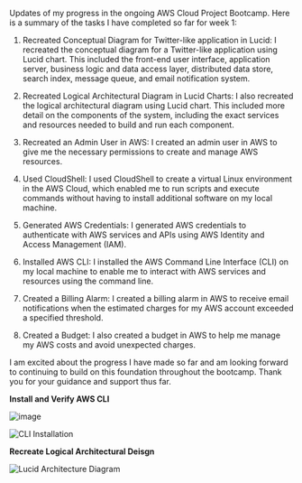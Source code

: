 Updates of my progress in the ongoing AWS Cloud Project Bootcamp. Here is a summary of the tasks I have completed so far for week 1:
1.	Recreated Conceptual Diagram for Twitter-like application in Lucid: I recreated the conceptual diagram for a Twitter-like application using Lucid chart. This included the front-end user interface, application server, business logic and data access layer, distributed data store, search index, message queue, and email notification system.

2.	Recreated Logical Architectural Diagram in Lucid Charts: I also recreated the logical architectural diagram using Lucid chart. This included more detail on the components of the system, including the exact services and resources needed to build and run each component.

3.	Recreated an Admin User in AWS: I created an admin user in AWS to give me the necessary permissions to create and manage AWS resources.

4.	Used CloudShell: I used CloudShell to create a virtual Linux environment in the AWS Cloud, which enabled me to run scripts and execute commands without having to install additional software on my local machine.

5.	Generated AWS Credentials: I generated AWS credentials to authenticate with AWS services and APIs using AWS Identity and Access Management (IAM).

6.	Installed AWS CLI: I installed the AWS Command Line Interface (CLI) on my local machine to enable me to interact with AWS services and resources using the command line.

7.	Created a Billing Alarm: I created a billing alarm in AWS to receive email notifications when the estimated charges for my AWS account exceeded a specified threshold.

8.	Created a Budget: I also created a budget in AWS to help me manage my AWS costs and avoid unexpected charges.

I am excited about the progress I have made so far and am looking forward to continuing to build on this foundation throughout the bootcamp. Thank you for your guidance and support thus far.

**Install and Verify AWS CLI**

![image](https://user-images.githubusercontent.com/124866629/221754788-528689a9-d8f3-4084-8008-9262743c4205.png)


![CLI Installation](https://user-images.githubusercontent.com/124866629/220412502-1a4337fb-50c3-4c0e-bb93-d4b8ca7b5eca.jpg)

**Recreate Logical Architectural Deisgn**

![Lucid Architecture Diagram](https://user-images.githubusercontent.com/124866629/220413804-a1dfd6d0-b64f-4bdd-80e2-10a64e5df081.jpg)

